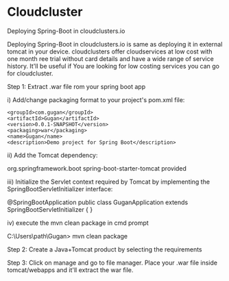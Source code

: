 # Cloudcluster
Deploying Spring-Boot in cloudclusters.io 

Deploying Spring-Boot in cloudclusters.io is same as deploying it in external tomcat in your device. cloudclusters offer cloudservices at low cost with one month ree trial without card details and have a wide range of service history. It'll be useful if You are looking for low costing services you can go for cloudcluster. 

Step 1: Extract .war file rom your spring boot app

i) Add/change packaging format to your project's pom.xml file:

	<groupId>com.gugan</groupId>
	<artifactId>Gugan</artifactId>
	<version>0.0.1-SNAPSHOT</version>
	<packaging>war</packaging>
	<name>Gugan</name>
	<description>Demo project for Spring Boot</description>
  
  
  ii)  Add the Tomcat dependency:

<dependencies>
<dependency>
   <groupId>org.springframework.boot</groupId>
   <artifactId>spring-boot-starter-tomcat</artifactId>
   <scope>provided</scope>
</dependency>
</dependencies>


iii) Initialize the Servlet context required by Tomcat by implementing the SpringBootServletInitializer interface:


@SpringBootApplication
public class GuganApplication extends SpringBootServletInitializer {
}


iv) execute the mvn clean package in cmd prompt 

C:\Users\path\Gugan> mvn clean package

Step 2:  Create a Java+Tomcat product by selecting the requirements 

Step 3:  Click on manage and go to file manager. Place your .war file inside tomcat/webapps and it'll extract the war file.

